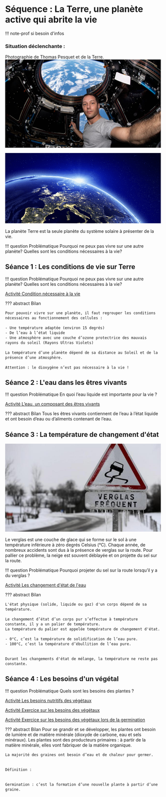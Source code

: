# Séquence : La Terre, une planète active qui abrite la vie

!!! note-prof
    si besoin d'infos


    
### Situation déclenchante :

Photographie de Thomas Pesquet et de la Terre.
![](Pictures/photoPesquet.png)

![](Pictures/photoTerre.png)

La planète Terre est la seule planète du système solaire à présenter de la vie.



!!! question Problématique
    Pourquoi ne peux pas vivre sur une autre planète? Quelles sont les conditions nécessaires à la vie?

## Séance 1 : Les conditions de vie sur Terre 

!!! question Problématique
    Pourquoi ne peux pas vivre sur une autre planète? Quelles sont les conditions nécessaires à la vie?

[Activité Condition nécessaire à la vie](../conditionVie)




??? abstract Bilan

    Pour pouvoir vivre sur une planète, il faut regrouper les conditions nécessaires au fonctionnement des cellules :

    - Une température adaptée (environ 15 degrés)
    - De l’eau à l’état liquide
    - Une atmosphère avec une couche d’ozone protectrice des mauvais rayons du soleil (Rayons Ultras Violets)

    La température d’une planète dépend de sa distance au Soleil et de la présence d’une atmosphère.

    Attention : le dioxygène n’est pas nécessaire à la vie !

## Séance 2 : L'eau dans les êtres vivants

!!! question Problématique
    En quoi l’eau liquide est importante pour la vie ?

[Activité L’eau, un composant des êtres vivants](../VivantetEau)


??? abstract Bilan
    Tous les êtres vivants contiennent de l’eau à l’état liquide et ont besoin d’eau ou d’aliments contenant de l’eau.

## Séance 3 : La température de changement d'état

![](Pictures/panneauVerglas.png)

Le verglas est une couche de glace qui se forme sur le sol à une température inférieure à zéro degrés Celsius (°C). Chaque année, de nombreux accidents sont dus à la présence de verglas sur la route. Pour pallier ce problème, la neige est souvent déblayée et on projette du sel sur la route.

!!! question Problématique
    Pourquoi projeter du sel sur la route lorsqu’il y a du verglas ?

[Activité Les changement d'état de l'eau](../chgtEtatEau)

??? abstract Bilan

    L'état physique (solide, liquide ou gaz) d'un corps dépend de sa température.

    Le changement d’état d’un corps pur s’effectue à température constante, il y a un palier de température.
    La température du palier est appelée température de changement d'état.

    - 0°C, c’est la température de solidification de l’eau pure.
    - 100°C, c’est la température d’ébullition de l’eau pure.


    Durant les changements d'état de mélange, la température ne reste pas constante.

## Séance 4 : Les besoins d'un végétal

!!! question Problématique
    Quels sont les besoins des plantes ?

[Activité Les besoins nutritifs des végétaux](../besoinVeg)

[Activité Exercice sur les besoins des végétaux](../exoBesoinVeg)

[Activité  Exercice sur les besoins des végétaux lors de la germination](../exoBesoinVeg2)



??? abstract Bilan
    Pour se grandir et se développer, les plantes ont besoin de lumière et de matière minérale (dioxyde de carbone, eau et sels minéraux). Les plantes sont des producteurs primaires : à partir de la matière minérale, elles vont fabriquer de la matière organique.
    
    La majorité des graines ont besoin d’eau et de chaleur pour germer.


    Définition :

    
    Germination : c’est la formation d’une nouvelle plante à partir d’une graine.

